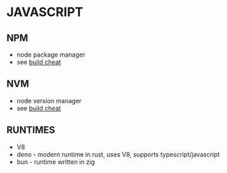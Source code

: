 # JAVASCRIPT

## NPM
- node package manager
- see [build cheat](build_dependency_tools_cheatsheet.md)

## NVM
- node version manager
- see [build cheat](build_dependency_tools_cheatsheet.md)

## RUNTIMES
- V8
- deno - modern runtime in rust, uses V8, supports typescript/javascript
- bun - runtime written in zig
